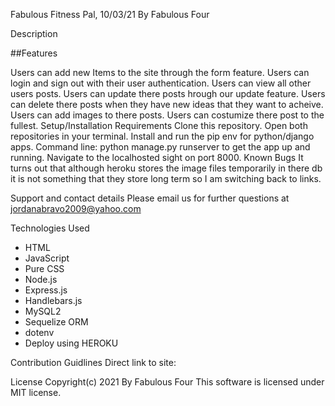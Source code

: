 Fabulous Fitness Pal, 10/03/21
By Fabulous Four 

Description

##Features

Users can add new Items to the site through the form feature.
Users can login and sign out with their user authentication.
Users can view all other users posts.
Users can update there posts hrough our update feature.
Users can delete there posts when they have new ideas that they want to acheive.
Users can add images to there posts.
Users can costumize there post to the fullest.
Setup/Installation Requirements
Clone this repository.
Open both repositories in your terminal.
Install and run the pip env for python/django apps.
Command line: python manage.py runserver to get the app up and running.
Navigate to the localhosted sight on port 8000.
Known Bugs
It turns out that although heroku stores the image files temporarily in there db it is not something that they store long term so I am switching back to links.

Support and contact details
Please email us for further questions at jordanabravo2009@yahoo.com

Technologies Used
- HTML
- JavaScript
- Pure CSS
- Node.js
- Express.js
- Handlebars.js
- MySQL2
- Sequelize ORM
- dotenv
- Deploy using HEROKU


Contribution Guidlines
Direct link to site:

License
Copyright(c) 2021 By Fabulous Four This software is licensed under MIT license.
